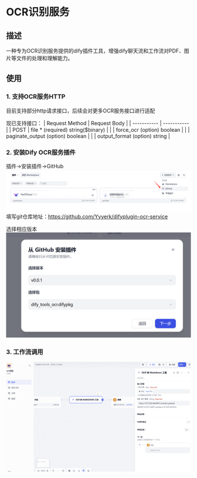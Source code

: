# OCR识别服务

## 描述
一种专为OCR识别服务提供的dify插件工具，增强dify聊天流和工作流对PDF、图片等文件的处理和理解能力。

## 使用

### 1. 支持OCR服务HTTP
目前支持部分http请求接口，后续会对更多OCR服务接口进行适配

现已支持接口：
| Request Method | Request Body |
| ----------- | ----------- |
| POST        | file * (required) string($binary)  |
|             | force_ocr (option) boolean         |
|             | paginate_output (option) boolean   |
|             | output_format (option) string      |


### 2. 安装Dify OCR服务插件

插件->安装插件->GitHub
![alt text](doc/img/install.png)
填写git仓库地址：https://github.com/Yyyerk/difyplugin-ocr-service


选择相应版本
![alt text](doc/img/install_select.png)

### 3. 工作流调用
![alt text](doc/img/workflow.png)